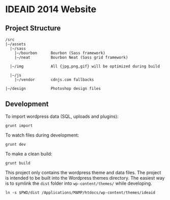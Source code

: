 IDEAID 2014 Website
===================

Project Structure
-----------------

	/src
	|—/assets
	  |—/sass
	    |—/bourbon		Bourbon (Sass framework)
	    |—/neat			Bourbon Neat (Sass grid framework)

	  |—/img 			All {jpg,png,gif} will be optimized during build

	  |—/js
	    |—/vendor		cdnjs.com fallbacks

	|—/design			Photoshop design files


Development
-----------

To import wordpress data (SQL, uploads and plugins):

	grunt import


To watch files during development:

	grunt dev

To make a clean build:

	grunt build


This project only contains the wordpress theme and data files. The project is intended to be built into the Wordpress themes directory. The easiest way is to symlink the `dist` folder into `wp-content/themes/` while developing.

	ln -s $PWD/dist /Applications/MAMP/htdocs/wp-content/themes/ideaid

